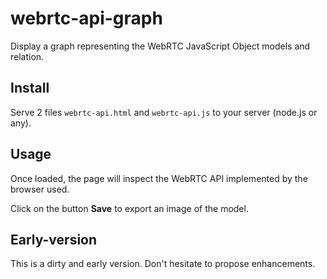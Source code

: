 # webrtc-api-graph
Display a graph representing the WebRTC JavaScript Object models and relation.

## Install

Serve 2 files `webrtc-api.html` and `webrtc-api.js` to your server (node.js or any).

## Usage

Once loaded, the page will inspect the WebRTC API implemented by the browser used.

Click on the button **Save** to export an image of the model.

## Early-version

This is a dirty and early version. Don't hesitate to propose enhancements.

